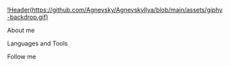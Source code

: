 [!Header(https://github.com/Agnevsky/AgnevskyIlya/blob/main/assets/giphy-backdrop.gif)](https://github.com/Agnevsky/AgnevskyIlya/blob/main/assets/giphy-backdrop.gif)

About me

Languages and Tools

Follow me
